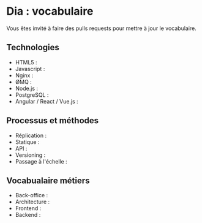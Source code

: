 # Dia : vocabulaire

Vous êtes invité à faire des pulls requests pour mettre à jour le vocabulaire.

## Technologies

* HTML5 :
* Javascript :
* Nginx :
* ØMQ :
* Node.js :
* PostgreSQL :
* Angular / React / Vue.js :

## Processus et méthodes

* Réplication :
* Statique :
* API :
* Versioning :
* Passage à l'échelle :

## Vocabualaire métiers

* Back-office :
* Architecture :
* Frontend :
* Backend : 

